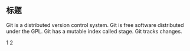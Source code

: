 
## 标题

Git is a distributed version control system.
Git is free software distributed under the GPL.
Git has a mutable index called stage.
Git tracks changes.

1
2


